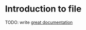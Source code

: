 # Introduction to file

TODO: write [great documentation](http://jacobian.org/writing/what-to-write/)
